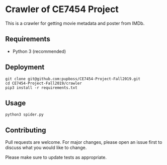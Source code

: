 # Crawler of CE7454 Project

This is a crawler for getting movie metadata and poster from IMDb.

## Requirements

- Python 3 (recommended)

## Deployment

    git clone git@github.com:pupboss/CE7454-Project-Fall2019.git
    cd CE7454-Project-Fall2019/crawler
    pip3 install -r requirements.txt

## Usage

    python3 spider.py

## Contributing

Pull requests are welcome. For major changes, please open an issue first to discuss what you would like to change.

Please make sure to update tests as appropriate.
